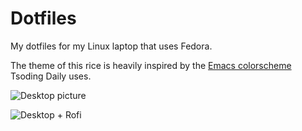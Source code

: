 # Dotfiles

My dotfiles for my Linux laptop that uses Fedora. 

The theme of this rice is heavily inspired by the [Emacs colorscheme](https://github.com/rexim/gruber-darker-theme) Tsoding Daily uses. 

![Desktop picture](~/Documents/dotfiles/Pictures/desktop.png)


![Desktop + Rofi](~/Documents/dotfiles/Pictures/desktop_rofi.png)


